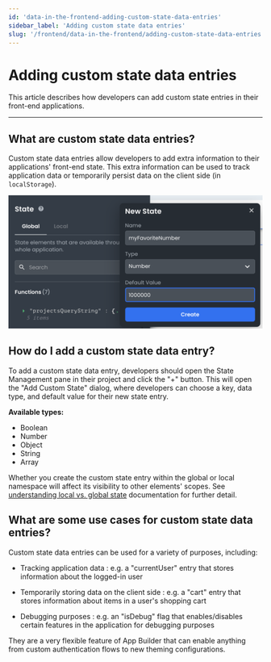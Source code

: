 ```yaml
---
id: 'data-in-the-frontend-adding-custom-state-data-entries'
sidebar_label: 'Adding custom state data entries'
slug: '/frontend/data-in-the-frontend/adding-custom-state-data-entries'
---
```


# Adding custom state data entries
This article describes how developers can add custom state entries in their front-end applications.

___

## What are custom state data entries?

Custom state data entries allow developers to add extra information to their applications' front-end state. This extra information can be used to track application data or temporarily persist data on the client side (in `localStorage`).

![Creating a custom state](./_images/ab-data-in-the-frontend-understanding-local-vs-global-state-objects-1.png)

## How do I add a custom state data entry?

To add a custom state data entry, developers should open the State Management pane in their project and click the "+" button. This will open the "Add Custom State" dialog, where developers can choose a key, data type, and default value for their new state entry.

**Available types:**

- Boolean
- Number
- Object
- String
- Array

Whether you create the custom state entry within the global or local namespace will affect its visibility to other elements' scopes. See [understanding local vs. global state](./data-in-the-frontend-understanding-local-vs-global-state-objects.md) documentation for further detail.

## What are some use cases for custom state data entries?

Custom state data entries can be used for a variety of purposes, including:

- Tracking application data
: e.g. a "currentUser" entry that stores information about the logged-in user

- Temporarily storing data on the client side
: e.g. a "cart" entry that stores information about items in a user's shopping cart

- Debugging purposes
: e.g. an "isDebug" flag that enables/disables certain features in the application for debugging purposes

They are a very flexible feature of App Builder that can enable anything from custom authentication flows to new theming configurations.
